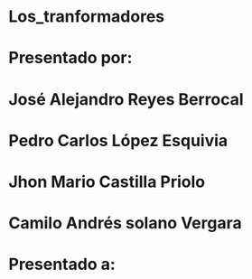 # Los_tranformadores
# Presentado por: 
# José Alejandro Reyes Berrocal
# Pedro Carlos López Esquivia
# Jhon Mario Castilla Priolo
# Camilo Andrés solano Vergara 
# Presentado a:
# 
